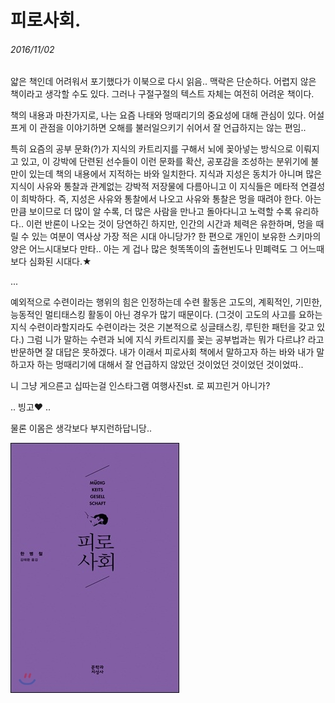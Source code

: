 # 피로사회.
###### 2016/11/02

얇은 책인데 어려워서 포기했다가 이북으로 다시 읽음.. 맥락은 단순하다. 어렵지 않은 책이라고 생각할 수도 있다. 그러나 구절구절의 텍스트 자체는 여전히 어려운 책이다.

책의 내용과 마찬가지로, 나는 요즘 나태와 멍때리기의 중요성에 대해 관심이 있다. 어설프게 이 관점을 이야기하면 오해를 불러일으키기 쉬어서 잘 언급하지는 않는 편임..

특히 요즘의 공부 문화(?)가 지식의 카트리지를 구해서 뇌에 꽂아넣는 방식으로 이뤄지고 있고, 이 강박에 단련된 선수들이 이런 문화를 확산, 공포감을 조성하는 분위기에 불만이 있는데 책의 내용에서 지적하는 바와 일치한다. 지식과 지성은 동치가 아니며 많은 지식이 사유와 통찰과 관계없는 강박적 저장물에 다름아니고 이 지식들은 메타적 연결성이 희박하다. 즉, 지성은 사유와 통찰에서 나오고 사유와 통찰은 멍을 때려야 한다. 아는 만큼 보이므로 더 많이 알 수록, 더 많은 사람을 만나고 돌아다니고 노력할 수록 유리하다..  이런 반론이 나오는 것이 당연하긴 하지만, 인간의 시간과 체력은 유한하며, 멍을 때릴 수 있는 여분이 역사상 가장 적은 시대 아니당가? 한 편으로 개인이 보유한 스키마의 양은 어느시대보다 만타.. 아는 게 겁나 많은 헛똑똑이의 출현빈도나 민폐력도 그 어느때보다 심화된 시대다.★

...

예외적으로 수련이라는 행위의 힘은 인정하는데 수련 활동은 고도의, 계획적인, 기민한, 능동적인 멀티태스킹 활동이  아닌 경우가 많기 때문이다. (그것이 고도의 사고를 요하는 지식 수련이라할지라도 수련이라는 것은 기본적으로 싱글태스킹, 루틴한 패턴을 갖고 있다.) 그럼 니가 말하는 수련과 뇌에 지식 카트리지를 꽂는  공부법과는 뭐가 다르냐? 라고 반문하면 잘 대답은 못하겠다. 내가 이래서 피로사회 책에서 말하고자 하는 바와 내가 말하고자 하는 멍때리기에 대해서 잘 언급하지 않았던 것이었던 것이었던 것이었따..  

니 그냥 게으른고 십따는걸 인스타그램 여행사진st. 로 찌끄린거 아니가?

.. 빙고♥ ..

물론 이몸은 생각보다 부지런하답니당..

![pic](l.jpg)
